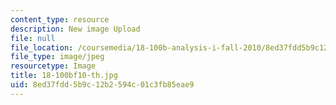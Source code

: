 ```yaml
---
content_type: resource
description: New image Upload
file: null
file_location: /coursemedia/18-100b-analysis-i-fall-2010/8ed37fdd5b9c12b2594c01c3fb85eae9_18-100bf10-th.jpg
file_type: image/jpeg
resourcetype: Image
title: 18-100bf10-th.jpg
uid: 8ed37fdd-5b9c-12b2-594c-01c3fb85eae9
---
```

